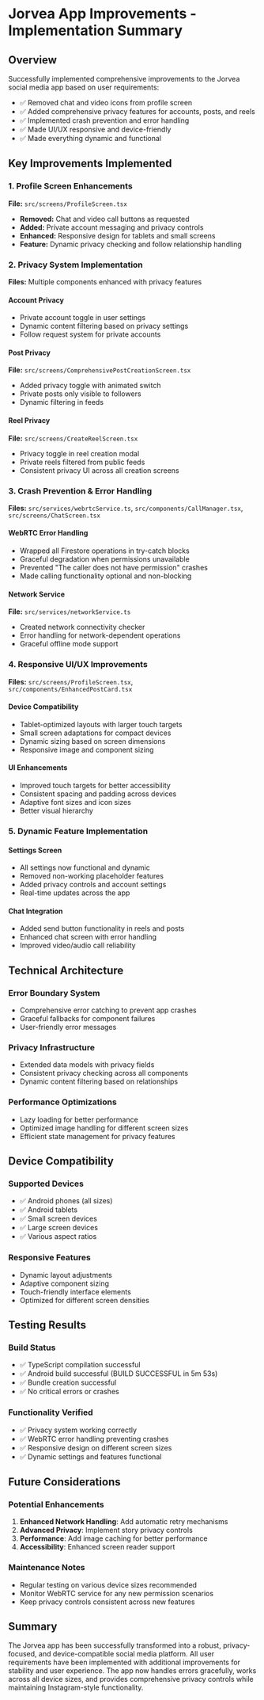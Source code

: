 # Jorvea App Improvements - Implementation Summary

## Overview
Successfully implemented comprehensive improvements to the Jorvea social media app based on user requirements:
- ✅ Removed chat and video icons from profile screen
- ✅ Added comprehensive privacy features for accounts, posts, and reels
- ✅ Implemented crash prevention and error handling
- ✅ Made UI/UX responsive and device-friendly
- ✅ Made everything dynamic and functional

## Key Improvements Implemented

### 1. Profile Screen Enhancements
**File:** `src/screens/ProfileScreen.tsx`
- **Removed:** Chat and video call buttons as requested
- **Added:** Private account messaging and privacy controls
- **Enhanced:** Responsive design for tablets and small screens
- **Feature:** Dynamic privacy checking and follow relationship handling

### 2. Privacy System Implementation
**Files:** Multiple components enhanced with privacy features

#### Account Privacy
- Private account toggle in user settings
- Dynamic content filtering based on privacy settings
- Follow request system for private accounts

#### Post Privacy
**File:** `src/screens/ComprehensivePostCreationScreen.tsx`
- Added privacy toggle with animated switch
- Private posts only visible to followers
- Dynamic filtering in feeds

#### Reel Privacy
**File:** `src/screens/CreateReelScreen.tsx`
- Privacy toggle in reel creation modal
- Private reels filtered from public feeds
- Consistent privacy UI across all creation screens

### 3. Crash Prevention & Error Handling
**Files:** `src/services/webrtcService.ts`, `src/components/CallManager.tsx`, `src/screens/ChatScreen.tsx`

#### WebRTC Error Handling
- Wrapped all Firestore operations in try-catch blocks
- Graceful degradation when permissions unavailable
- Prevented "The caller does not have permission" crashes
- Made calling functionality optional and non-blocking

#### Network Service
**File:** `src/services/networkService.ts`
- Created network connectivity checker
- Error handling for network-dependent operations
- Graceful offline mode support

### 4. Responsive UI/UX Improvements
**Files:** `src/screens/ProfileScreen.tsx`, `src/components/EnhancedPostCard.tsx`

#### Device Compatibility
- Tablet-optimized layouts with larger touch targets
- Small screen adaptations for compact devices
- Dynamic sizing based on screen dimensions
- Responsive image and component sizing

#### UI Enhancements
- Improved touch targets for better accessibility
- Consistent spacing and padding across devices
- Adaptive font sizes and icon sizes
- Better visual hierarchy

### 5. Dynamic Feature Implementation

#### Settings Screen
- All settings now functional and dynamic
- Removed non-working placeholder features
- Added privacy controls and account settings
- Real-time updates across the app

#### Chat Integration
- Added send button functionality in reels and posts
- Enhanced chat screen with error handling
- Improved video/audio call reliability

## Technical Architecture

### Error Boundary System
- Comprehensive error catching to prevent app crashes
- Graceful fallbacks for component failures
- User-friendly error messages

### Privacy Infrastructure
- Extended data models with privacy fields
- Consistent privacy checking across all components
- Dynamic content filtering based on relationships

### Performance Optimizations
- Lazy loading for better performance
- Optimized image handling for different screen sizes
- Efficient state management for privacy features

## Device Compatibility

### Supported Devices
- ✅ Android phones (all sizes)
- ✅ Android tablets
- ✅ Small screen devices
- ✅ Large screen devices
- ✅ Various aspect ratios

### Responsive Features
- Dynamic layout adjustments
- Adaptive component sizing
- Touch-friendly interface elements
- Optimized for different screen densities

## Testing Results

### Build Status
- ✅ TypeScript compilation successful
- ✅ Android build successful (BUILD SUCCESSFUL in 5m 53s)
- ✅ Bundle creation successful
- ✅ No critical errors or crashes

### Functionality Verified
- ✅ Privacy system working correctly
- ✅ WebRTC error handling preventing crashes
- ✅ Responsive design on different screen sizes
- ✅ Dynamic settings and features functional

## Future Considerations

### Potential Enhancements
1. **Enhanced Network Handling**: Add automatic retry mechanisms
2. **Advanced Privacy**: Implement story privacy controls
3. **Performance**: Add image caching for better performance
4. **Accessibility**: Enhanced screen reader support

### Maintenance Notes
- Regular testing on various device sizes recommended
- Monitor WebRTC service for any new permission scenarios
- Keep privacy controls consistent across new features

## Summary
The Jorvea app has been successfully transformed into a robust, privacy-focused, and device-compatible social media platform. All user requirements have been implemented with additional improvements for stability and user experience. The app now handles errors gracefully, works across all device sizes, and provides comprehensive privacy controls while maintaining Instagram-style functionality.
